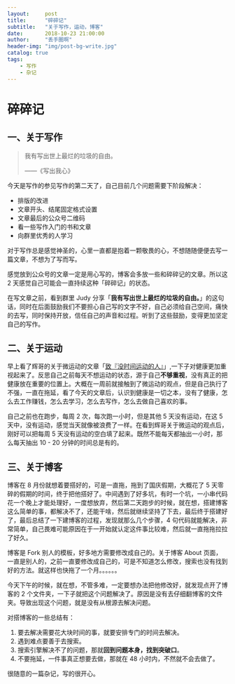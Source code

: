 ```yaml
---
layout:     post
title:      "碎碎记"
subtitle:   "关于写作，运动，博客"
date:       2018-10-23 21:00:00
author:     "丢手圈啊"
header-img: "img/post-bg-write.jpg"
catalog: true
tags:
    - 写作
    - 杂记
---
```


# 碎碎记



##  一、关于写作



> 我有写出世上最烂的垃圾的自由。
>
> ——《写出我心》



今天是写作的参见写作的第二天了，自己目前几个问题需要下阶段解决：

- 排版的改进
- 文章开头、结尾固定格式设置
- 文章最后的公众号二维码
- 看一些写作入门的书和文章
- 向群里优秀的人学习



对于写作总是感觉神圣的，心里一直都是抱着一颗敬畏的心，不想随随便便去写一篇文章，不想为了写而写。

感觉放到公众号的文章一定是用心写的，博客会多放一些和碎碎记的文章。所以这 2 天感觉自己可能会一直持续这种「碎碎记」的状态。



在写文章之前，看到群里 Judy 分享「**我有写出世上最烂的垃圾的自由。**」的这句话，同时在后面鼓励我们不要担心自己写的文字不好，自己必须给自己空间，痛快的去写，同时保持开放，信任自己的声音和过程。听到了这些鼓励，变得更加坚定自己的写作。



## 二、关于运动



早上看了辉哥的关于微运动的文章「[致『没时间运动的人』](https://mp.weixin.qq.com/s/ZlD3tk6STbbP1m_n_xyS_g)」,一下子对健康更加重视起来了。反思自己之前每天不想运动的状态，源于自己**不够重视**，没有真正的把健康放在重要的位置上。大概在一周前就接触到了微运动的观点，但是自己执行了不强，一直在拖延，看了今天的文章后，认识到健康是一切之本，没有了健康，怎么去工作赚钱，怎么去学习，怎么去写作，怎么去做自己喜欢的事。



自己之前也在跑步，每周 2 次，每次跑一小时，但是其他 5 天没有运动，在这 5 天中，没有运动，感觉当天就像被浪费了一样。在看到辉哥关于微运动的观点后，刚好可以把每周 5 天没有运动的空白填了起来。既然不能每天都抽出一小时，那么每天抽出 10 - 20 分钟的时间总是有的。



## 三、关于博客



博客在 8 月份就想着要搭好的，可是一直拖，拖到了国庆假期，大概花了 5 天零碎的假期的时间，终于把他搭好了。中间遇到了好多坑，有时一个坑，一小串代码花一个晚上才能处理好，一度想放弃，然后第二天跑步的时候，就在想，搭建博客这么简单的事，都解决不了，还能干啥，然后就继续坚持了下去，最后终于搭建好了，最后总结了一下建博客的过程，发现就那么几个步骤，4 句代码就能解决，非常简单，自己畏难可能原因在于一开始就认定这件事比较难，然后就一直拖拖拉拉了好久。



博客是 Fork 别人的模板，好多地方需要修改成自己的。关于博客 About 页面，一直是别人的，之前一直要修改成自己的，可是不知道怎么修改，搜索也没有找到好的方法。就这样也快拖了一个月。。。。。。



今天下午的时候，就在想，不管多难，一定要想办法把他修改好，就发现点开了博客的 2 个文件夹，一下子就把这个问题解决了。原因是没有去仔细翻博客的文件夹。导致出现这个问题，就是没有从根源去解决问题。



对搭博客的一些总结有：

1. 要去解决需要花大块时间的事，就要安排专门的时间去解决。
2. 遇到难点要善于去搜索。
3. 搜索引擎解决不了的问题，那就**回到问题本身，找到突破口**。
4. 不要拖延，一件事真正想要去做，那就在 48 小时内，不然就不会去做了。



很随意的一篇杂记，写的很开心。